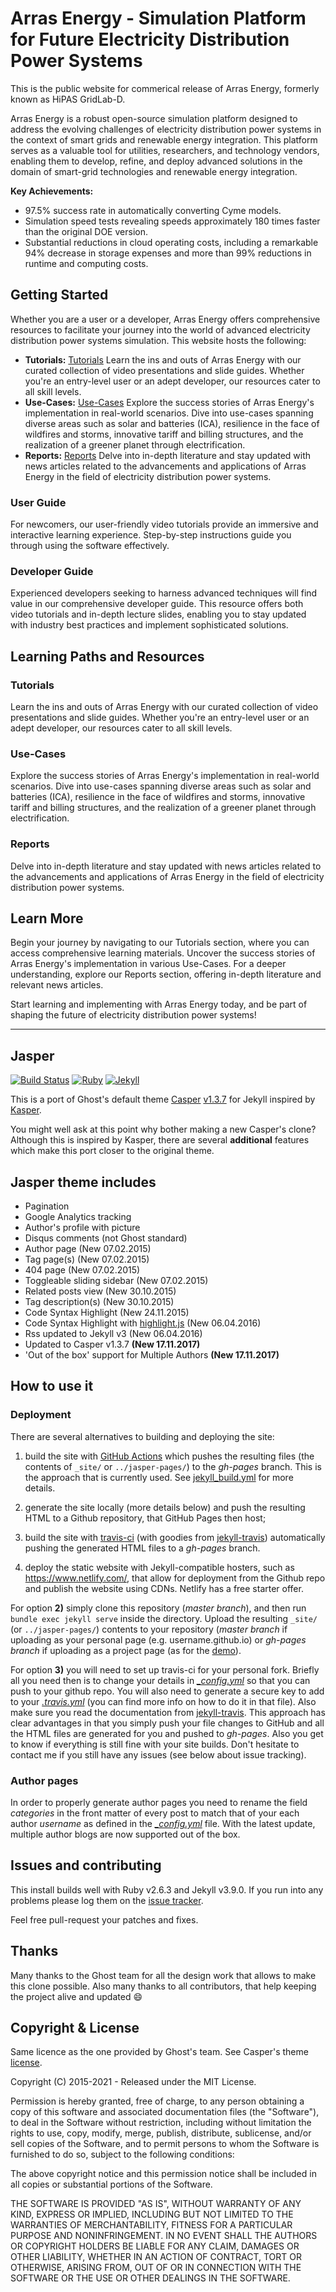# Arras Energy - Simulation Platform for Future Electricity Distribution Power Systems

This is the public website for commerical release of Arras Energy, formerly known as HiPAS GridLab-D.

Arras Energy is a robust open-source simulation platform designed to address the evolving challenges of electricity distribution power systems in the context of smart grids and renewable energy integration. This platform serves as a valuable tool for utilities, researchers, and technology vendors, enabling them to develop, refine, and deploy advanced solutions in the domain of smart-grid technologies and renewable energy integration.

**Key Achievements:**
- 97.5% success rate in automatically converting Cyme models.
- Simulation speed tests revealing speeds approximately 180 times faster than the original DOE version.
- Substantial reductions in cloud operating costs, including a remarkable 94% decrease in storage expenses and more than 99% reductions in runtime and computing costs.

## Getting Started

Whether you are a user or a developer, Arras Energy offers comprehensive resources to facilitate your journey into the world of advanced electricity distribution power systems simulation. This website hosts the following:
- **Tutorials:** [Tutorials](https://arras-energy.github.io/static-website/tutorials/) Learn the ins and outs of Arras Energy with our curated collection of video presentations and slide guides. Whether you're an entry-level user or an adept developer, our resources cater to all skill levels.
- **Use-Cases:** [Use-Cases](https://arras-energy.github.io/static-website/use-cases/) Explore the success stories of Arras Energy's implementation in real-world scenarios. Dive into use-cases spanning diverse areas such as solar and batteries (ICA), resilience in the face of wildfires and storms, innovative tariff and billing structures, and the realization of a greener planet through electrification.
- **Reports:** [Reports](https://arras-energy.github.io/static-website/literature/) Delve into in-depth literature and stay updated with news articles related to the advancements and applications of Arras Energy in the field of electricity distribution power systems.

### User Guide
For newcomers, our user-friendly video tutorials provide an immersive and interactive learning experience. Step-by-step instructions guide you through using the software effectively.

### Developer Guide
Experienced developers seeking to harness advanced techniques will find value in our comprehensive developer guide. This resource offers both video tutorials and in-depth lecture slides, enabling you to stay updated with industry best practices and implement sophisticated solutions.

## Learning Paths and Resources

### Tutorials
Learn the ins and outs of Arras Energy with our curated collection of video presentations and slide guides. Whether you're an entry-level user or an adept developer, our resources cater to all skill levels.

### Use-Cases
Explore the success stories of Arras Energy's implementation in real-world scenarios. Dive into use-cases spanning diverse areas such as solar and batteries (ICA), resilience in the face of wildfires and storms, innovative tariff and billing structures, and the realization of a greener planet through electrification.

### Reports
Delve into in-depth literature and stay updated with news articles related to the advancements and applications of Arras Energy in the field of electricity distribution power systems.

## Learn More

Begin your journey by navigating to our Tutorials section, where you can access comprehensive learning materials. Uncover the success stories of Arras Energy's implementation in various Use-Cases. For a deeper understanding, explore our Reports section, offering in-depth literature and relevant news articles.

Start learning and implementing with Arras Energy today, and be part of shaping the future of electricity distribution power systems!



______________________________





## Jasper

[![Build Status](https://github.com/jekyllt/jasper/actions/workflows/jekyll_build.yml/badge.svg)](https://github.com/jekyllt/jasper/actions/workflows/jekyll_build.yml)
[![Ruby](https://img.shields.io/badge/ruby-2.6.3-blue.svg?style=flat)](http://travis-ci.org/jekyllt/jasper)
[![Jekyll](https://img.shields.io/badge/jekyll-3.9.0-blue.svg?style=flat)](http://travis-ci.org/jekyllt/jasper)

This is a port of Ghost's default theme [Casper](https://github.com/tryghost/casper) [v1.3.7](https://github.com/TryGhost/Casper/releases/tag/1.3.7) for Jekyll inspired by [Kasper](https://github.com/rosario/kasper).

You might well ask at this point why bother making a new Casper's clone?
Although this is inspired by Kasper, there are several **additional** features which make this port closer
to the original theme.

## Jasper theme includes

* Pagination
* Google Analytics tracking
* Author's profile with picture
* Disqus comments (not Ghost standard)
* Author page (New 07.02.2015)
* Tag page(s) (New 07.02.2015)
* 404 page (New 07.02.2015)
* Toggleable sliding sidebar (New 07.02.2015)
* Related posts view (New 30.10.2015)
* Tag description(s) (New 30.10.2015)
* Code Syntax Highlight (New 24.11.2015)
* Code Syntax Highlight with [highlight.js](https://highlightjs.org/) (New 06.04.2016)
* Rss updated to Jekyll v3 (New 06.04.2016)
* Updated to Casper v1.3.7 **(New 17.11.2017)**  
* 'Out of the box' support for Multiple Authors **(New 17.11.2017)**  

## How to use it

### Deployment

There are several alternatives to building and deploying the site:

1. build the site with [GitHub Actions](https://github.com/features/actions) which pushes
the resulting files (the contents of `_site/` or `../jasper-pages/`)
to the *gh-pages* branch. This is the approach that is currently used. See
[jekyll_build.yml](.github/workflows/jekyll_build.yml) for more details.

2. generate the site locally (more details below) and push the resulting
HTML to a Github repository, that GitHub Pages then host;

3. build the site with [travis-ci](https://travis-ci.org/) (with goodies from
[jekyll-travis](https://github.com/mfenner/jekyll-travis)) automatically pushing the
generated HTML files to a *gh-pages* branch.

4. deploy the static website with Jekyll-compatible hosters, such as https://www.netlify.com/, that allow for deployment from the Github repo and publish the website using CDNs. Netlify has a free starter offer.

For option **2)** simply clone this repository (*master branch*), and then run
`bundle exec jekyll serve` inside the directory. Upload the resulting `_site/` (or `../jasper-pages/`)
contents to your repository (*master branch* if uploading as your personal page
(e.g. username.github.io) or *gh-pages branch* if uploading as a project page
(as for the [demo](https://github.com/jekyllt/jasper/tree/gh-pages)).

For option **3)** you will need to set up travis-ci for your personal fork. Briefly all you
need then is to change your details in *[\_config.yml](_config.yml)* so that you can push
to your github repo. You will also need to generate a secure key to add to your
*[.travis.yml](.travis.yml)* (you can find more info on how to do it in that file).
Also make sure you read the documentation from
[jekyll-travis](https://github.com/mfenner/jekyll-travis). This approach has clear
advantages in that you simply push your file changes to GitHub and all the HTML files
are generated for you and pushed to *gh-pages*. Also you get to know if everything is
still fine with your site builds. Don't hesitate to contact me if you still have any
issues (see below about issue tracking).

### Author pages

In order to properly generate author pages you need to rename the field *categories* in the front matter of every post to match that of your each author *username* as defined in the *[\_config.yml](_config.yml)* file.
With the latest update, multiple author blogs are now supported out of the box.

## Issues and contributing

This install builds well with Ruby v2.6.3 and Jekyll v3.9.0. If you run into any problems please log them on the [issue tracker](https://github.com/jekyllt/jasper/issues).

Feel free pull-request your patches and fixes.

## Thanks


Many thanks to the Ghost team for all the design work that allows to make this clone possible. Also many thanks to all contributors, that help keeping the project alive and updated :smile:


## Copyright & License

Same licence as the one provided by Ghost's team. See Casper's theme [license](GHOST.txt).

Copyright (C) 2015-2021 - Released under the MIT License.

Permission is hereby granted, free of charge, to any person obtaining a copy of this software and associated documentation files (the "Software"), to deal in the Software without restriction, including without limitation the rights to use, copy, modify, merge, publish, distribute, sublicense, and/or sell copies of the Software, and to permit persons to whom the Software is furnished to do so, subject to the following conditions:

The above copyright notice and this permission notice shall be included in all copies or substantial portions of the Software.

THE SOFTWARE IS PROVIDED "AS IS", WITHOUT WARRANTY OF ANY KIND, EXPRESS OR IMPLIED, INCLUDING BUT NOT LIMITED TO THE WARRANTIES OF MERCHANTABILITY, FITNESS FOR A PARTICULAR PURPOSE AND
NONINFRINGEMENT. IN NO EVENT SHALL THE AUTHORS OR COPYRIGHT HOLDERS BE LIABLE FOR ANY CLAIM, DAMAGES OR OTHER LIABILITY, WHETHER IN AN ACTION OF CONTRACT, TORT OR OTHERWISE, ARISING FROM, OUT OF OR IN CONNECTION WITH THE SOFTWARE OR THE USE OR OTHER DEALINGS IN THE SOFTWARE.
